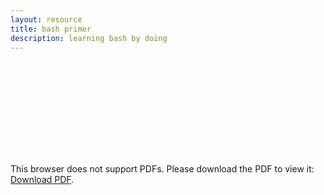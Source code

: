 ```yaml
---
layout: resource
title: bash primer
description: learning bash by doing 
---
```


<object data="/pdf/bash_primer.pdf" width="90%" height="1000px">
    <embed src="/pdf/bash_primer.pdf">
        <p>This browser does not support PDFs. Please download the PDF to view it: <a href="/pdf/bash_primer.pdf">Download PDF</a>.</p>
    </embed>
</object>